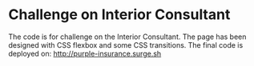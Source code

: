 # Challenge on Interior Consultant

The code is for challenge on the Interior Consultant. The page has been designed with CSS flexbox and some CSS transitions. The final code is deployed on: http://purple-insurance.surge.sh

